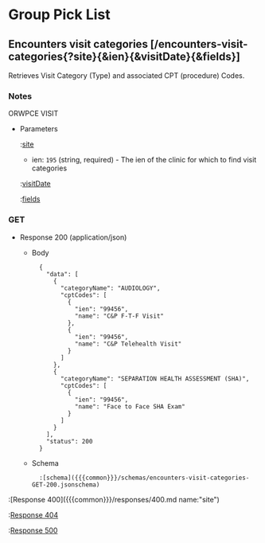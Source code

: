 # Group Pick List

## Encounters visit categories [/encounters-visit-categories{?site}{&ien}{&visitDate}{&fields}]

Retrieves Visit Category (Type) and associated CPT (procedure) Codes.

### Notes

ORWPCE VISIT

+ Parameters

    :[site]({{{common}}}/parameters/site.md)

    + ien: `195` (string, required) - The ien of the clinic for which to find visit categories

    :[visitDate]({{{common}}}/parameters/visitDate.md)

    :[fields]({{{common}}}/parameters/fields.md)

### GET

+ Response 200 (application/json)

    + Body

            {
              "data": [
                {
                  "categoryName": "AUDIOLOGY",
                  "cptCodes": [
                    {
                      "ien": "99456",
                      "name": "C&P F-T-F Visit"
                    },
                    {
                      "ien": "99456",
                      "name": "C&P Telehealth Visit"
                    }
                  ]
                },
                {
                  "categoryName": "SEPARATION HEALTH ASSESSMENT (SHA)",
                  "cptCodes": [
                    {
                      "ien": "99456",
                      "name": "Face to Face SHA Exam"
                    }
                  ]
                }
              ],
              "status": 200
            }

    + Schema

            :[schema]({{{common}}}/schemas/encounters-visit-categories-GET-200.jsonschema)

:[Response 400]({{{common}}}/responses/400.md name:"site")

:[Response 404]({{{common}}}/responses/404.md)

:[Response 500]({{{common}}}/responses/500.md)



